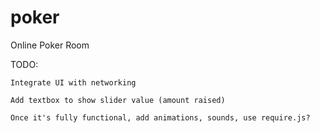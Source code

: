 poker
=====

Online Poker Room

TODO:

    Integrate UI with networking

    Add textbox to show slider value (amount raised)

    Once it's fully functional, add animations, sounds, use require.js?


